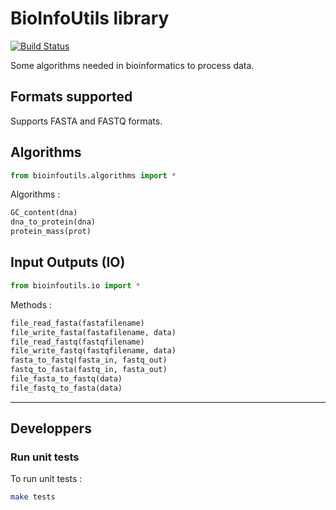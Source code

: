 # BioInfoUtils library

[![Build Status](https://travis-ci.org/RemiGascou/bioinfoutils.svg?branch=master)](https://travis-ci.org/RemiGascou/bioinfoutils)

Some algorithms needed in bioinformatics to process data.


## Formats supported

Supports FASTA and FASTQ formats.

## Algorithms

```python
from bioinfoutils.algorithms import *
```

Algorithms :

```python
GC_content(dna)
dna_to_protein(dna)
protein_mass(prot)
```


## Input Outputs (IO)

```python
from bioinfoutils.io import *
```

Methods :

```python
file_read_fasta(fastafilename)
file_write_fasta(fastafilename, data)
file_read_fastq(fastqfilename)
file_write_fastq(fastqfilename, data)
fasta_to_fastq(fasta_in, fastq_out)
fastq_to_fasta(fastq_in, fasta_out)
file_fasta_to_fastq(data)
file_fastq_to_fasta(data)
```



---

## Developpers

### Run unit tests

To run unit tests :

```bash
make tests
```
